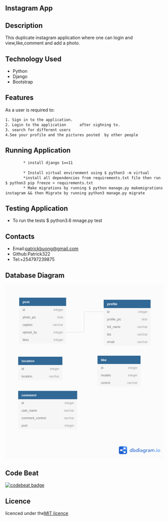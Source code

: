 ## Instagram App

## Description
This duplicate instagram application where one can login and view,like,comment and add a photo.

## Technology Used
* Python
* Django
* Bootstrap


## Features
As a user is required to:

    1. Sign in to the application.
    2. Login to the application      after sighning to.
    3. search for different users
    4.See your profile and the pictures posted  by other people


 ## Running Application
            * install django 1==11

            * Install virtual environment using $ python3 -m virtual
            *install all dependencies from requirements.txt file then run $ python3 pip freeze > requirements.txt
            * Make migrations by running $ python manage.py makemigrations instagram && then Migrate by running python3 manage.py migrate

 ## Testing Application
 * To run the tests
             $ python3.6 mnage.py test            
## Contacts
 * Email:patrickbuong@gmail.com
 * Github:Patrick322
 * Tel:+254797239875

## Database Diagram
![](media/photos/untitled.png)


 ## Code Beat

 [![codebeat badge](https://codebeat.co/badges/d799e827-b9b5-4a48-abc4-14e45a6e1e10)](https://codebeat.co/projects/github-com-patrick322-instagram-master)

## Licence

licenced under the[MIT licence](LICENCED)


